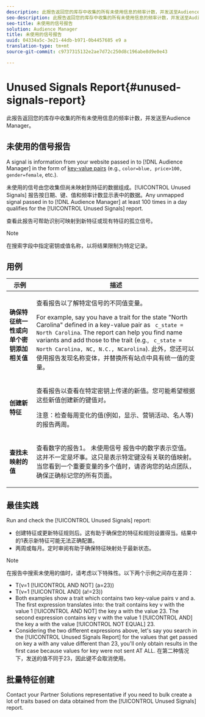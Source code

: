 ```yaml
---
description: 此报告返回您的库存中收集的所有未使用信息的频率计数，并发送至Audience Manager。
seo-description: 此报告返回您的库存中收集的所有未使用信息的频率计数，并发送至Audience Manager。
seo-title: 未使用的信号报告
solution: Audience Manager
title: 未使用的信号报告
uuid: 04334a5c-3e21-44db-b971-0b4457685 e9 a
translation-type: tm+mt
source-git-commit: c9737315132e2ae7d72c250d8c196abe8d9e0e43

---
```



# Unused Signals Report{#unused-signals-report}

此报告返回您的库存中收集的所有未使用信息的频率计数，并发送至Audience Manager。

<!-- 

c_unused_signals.xml

 -->

## 未使用的信号报告

A signal is information from your website passed in to [!DNL Audience Manager] in the form of [key-value pairs](../../reference/key-value-pairs-explained.md) (e.g., `color=blue, price>100, gender=female`, etc.).

未使用的信号由您收集但尚未映射到特征的数据组成。[!UICONTROL Unused Signals] 报告按日期、键、值和频率计数显示表中的数据。Any unmapped signal passed in to [!DNL Audience Manager] at least 100 times in a day qualifies for the [!UICONTROL Unused Signals] report.

查看此报告可帮助识别可映射到新特征或现有特征的孤立信号。

>[!NOTE]
>
>在搜索字段中指定密钥或值名称，以将结果限制为特定记录。

## 用例

<table id="table_E5EE0EC078E14EF4B197243488517A2D"> 
 <thead> 
  <tr> 
   <th colname="col1" class="entry"> 示例 </th> 
   <th colname="col2" class="entry"> 描述 </th> 
  </tr> 
 </thead>
 <tbody> 
  <tr> 
   <td colname="col1"> <p><b>确保特征统一性或向单个密钥添加相关值</b> </p> </td> 
   <td colname="col2"> <p>查看报告以了解特定信号的不同值变量。 </p> <p>For example, say you have a trait for the state "North Carolina" defined in a key-value pair as <code> c_state = North Carolina</code>. The report can help you find name variants and add those to the trait (e.g., <code> c_state = North Carolina, NC, N.C., NCarolina</code>). 此外，您还可以使用报告发现名称变体，并替换所有站点中具有统一值的变量。 </p> <p> </p> </td> 
  </tr> 
  <tr> 
   <td colname="col1"> <p><b>创建新特征</b> </p> </td> 
   <td colname="col2"> <p>查看报告以查看在特定密钥上传递的新值。您可能希望根据这些新值创建新的键值对。 </p> <p> <p>注意：检查每周变化的值(例如，显示、营销活动、名人等)的报告两周。 </p> </p> </td> 
  </tr> 
  <tr> 
   <td colname="col1"> <p><b>查找未映射的值</b> </p> </td> 
   <td colname="col2"> <p>查看数字的报告1。<span class="wintitle"> 未使用信号</span> 报告中的数字表示空值。这并不一定是坏事。这只是表示特定键没有关联的值映射。当您看到一个重要变量的多个值时，请咨询您的站点团队，确保正确标记您的所有页面。 </p> </td> 
  </tr> 
 </tbody> 
</table>

## 最佳实践

Run and check the [!UICONTROL Unused Signals] report:

* 创建特征或更新特征规则后。这有助于确保您的特征和规则设置得当。结果中的1表示新特征可能无法正确配置。
* 两周或每月。定时审阅有助于确保特征映射处于最新状态。

>[!NOTE]
>
>在报告中搜索未使用的值时，请考虑以下特殊性。以下两个示例之间存在差异：

* T(v=1 [!UICONTROL AND NOT] (a=23))
* T(v=1 [!UICONTROL AND] (a!=23))
* Both examples show a trait which contains two key-value pairs v and a. The first expression translates into: the trait contains key v with the value 1 [!UICONTROL AND NOT] the key a with the value 23. The second expression contains key v with the value 1 [!UICONTROL AND] the key a with the value [!UICONTROL NOT EQUAL] 23.
* Considering the two different expressions above, let's say you search in the [!UICONTROL Unused Signals Report] for the values that get passed on key a with any value different than 23, you'll only obtain results in the first case because values for key were not sent AT ALL. 在第二种情况下，发送的值不同于23，因此键不会取消使用。

## 批量特征创建

Contact your Partner Solutions representative if you need to bulk create a lot of traits based on data obtained from the [!UICONTROL Unused Signals] report.
